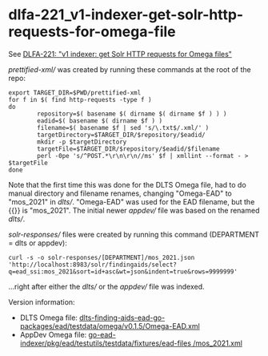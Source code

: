# dlfa-221_v1-indexer-get-solr-http-requests-for-omega-file

See [DLFA-221: "v1 indexer: get Solr HTTP requests for Omega files"](https://jira.nyu.edu/browse/DLFA-221)

_prettified-xml/_ was created by running these commands at the root of the repo:

```shell
export TARGET_DIR=$PWD/prettified-xml
for f in $( find http-requests -type f )
do 
        repository=$( basename $( dirname $( dirname $f ) ) )
        eadid=$( basename $( dirname $f ) )
        filename=$( basename $f | sed 's/\.txt$/.xml/' )
        targetDirectory=$TARGET_DIR/$repository/$eadid/
        mkdir -p $targetDirectory
        targetFile=$TARGET_DIR/$repository/$eadid/$filename
        perl -0pe 's/^POST.*\r\n\r\n//ms' $f | xmllint --format - > $targetFile
done
```

Note that the first time this was done for the DLTS Omega file, had to do manual directory and filename renames, changing "Omega-EAD" to "mos_2021" in _dlts/_.  "Omega-EAD" was used for the EAD filename, but the {{<eadid>}} is "mos_2021".
The initial newer _appdev/_ file was based on the renamed _dlts/_.

_solr-responses/_ files were created by running this command (DEPARTMENT = dlts or appdev):

```shell
curl -s -o solr-responses/[DEPARTMENT]/mos_2021.json 'http://localhost:8983/solr/findingaids/select?q=ead_ssi:mos_2021&sort=id+asc&wt=json&indent=true&rows=9999999'
```

...right after either the _dlts/_ or the _appdev/_ file was indexed.


Version information:

* DLTS Omega file: [dlts\-finding\-aids\-ead\-go\-packages/ead/testdata/omega/v0\.1\.5/Omega\-EAD\.xml](https://github.com/NYULibraries/dlts-finding-aids-ead-go-packages/blob/7baee7dfde24a01422ec8e6470fdc8a76d84b3fb/ead/testdata/omega/v0.1.5/Omega-EAD.xml)
* AppDev Omega file: [go\-ead\-indexer/pkg/ead/testutils/testdata/fixtures/ead\-files /mos\_2021\.xml](https://github.com/NYULibraries/go-ead-indexer/blob/34a793e191c708103a95798fd970dbf501294f09/pkg/ead/testutils/testdata/fixtures/ead-files/mos_2021.xml)
